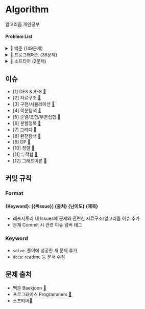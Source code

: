 # Algorithm

알고리즘 개인공부

#### Problem List

<details>
  <summary>📁 백준 (149문제)</summary>
  </br>
  
<div markdown="1">

| 번호                                            | 문제                    | 분류                           | 난이도   |                  느낀점                   |                    코드                     | 한번 더 풀어보기 |
| ----------------------------------------------- | ----------------------- | ------------------------------ | :--------: | :---------------------------------------: | :-----------------------------------------: | :--------------: |
| [b2583](https://www.acmicpc.net/problem/2583)   | 영역 구하기             | BFS, DFS                       | <img height="20px" width="20px" align="center" src="https://static.solved.ac/tier_small/10.svg"/> |      [📘](백준/b2583_영역구하기.md)       |      [💻](백준/b2583_영역구하기.java)       |        ❌        |
| [b1697](https://www.acmicpc.net/problem/1697)   | 숨바꼭질                | BFS, DFS                       | <img height="20px" width="20px" align="center" src="https://static.solved.ac/tier_small/10.svg"/> |       [📘](백준/b1697_숨바꼭질.md)        |       [💻](백준/b1697_숨바꼭질.java)        |        ❌        |
| [b2178](https://www.acmicpc.net/problem/2178)   | 미로탐색                | BFS, DFS                       | <img height="20px" width="20px" align="center" src="https://static.solved.ac/tier_small/10.svg"/> |       [📘](백준/b2178_미로탐색.md)        |       [💻](백준/b2178_미로탐색.java)        |        ❌        |
| [b2493](https://www.acmicpc.net/problem/2493)   | 탑                      | 자료구조/스택                  | <img height="20px" width="20px" align="center" src="https://static.solved.ac/tier_small/11.svg"/> |          [📘](백준/b2493_탑.md)           |          [💻](백준/b2493_탑.java)           |        🔺        |
| [b20006](https://www.acmicpc.net/problem/20006) | 랭킹전 대기열           | 구현                           | <img height="20px" width="20px" align="center" src="https://static.solved.ac/tier_small/9.svg"/> |     [📘](백준/b20006_랭킹전대기열.md)     |     [💻](백준/b20006_랭킹전대기열.java)     |       ⭕️        |
| [b20125](https://www.acmicpc.net/problem/20125) | 쿠키의 신체측정         | 구현                           | <img height="20px" width="20px" align="center" src="https://static.solved.ac/tier_small/7.svg"/> |    [📘](백준/b20125_쿠키의신체측정.md)    |    [💻](백준/b20125_쿠키의신체측정.java)    |        ❌        |
| [b2468](https://www.acmicpc.net/problem/2468)   | 안전영역                | BFS, DFS                       | <img height="20px" width="20px" align="center" src="https://static.solved.ac/tier_small/10.svg"/>  |       [📘](백준/b2468_안전영역.md)        |       [💻](백준/b2468_안전영역.java)        |        ❌        |
| [b19637](https://www.acmicpc.net/problem/19637) | IF문 좀 대신 써줘       | 이분탐색                       | <img height="20px" width="20px" align="center" src="https://static.solved.ac/tier_small/8.svg"/> |    [📘](백준/b19637_IF문좀대신써줘.md)    |    [💻](백준/b19637_IF문좀대신써줘.java)    |        🔺        |
| [b1590](https://www.acmicpc.net/problem/1590)   | 캠프가는영식            | 이분탐색                       |  <img height="20px" width="20px" align="center" src="https://static.solved.ac/tier_small/7.svg"/> |     [📘](백준/b1590_캠프가는영식.md)      |     [💻](백준/b1590_캠프가는영식.java)      |        🔺        |
| [b7569](https://www.acmicpc.net/problem/7569)   | 토마토                  | BFS, DFS                       |  <img height="20px" width="20px" align="center" src="https://static.solved.ac/tier_small/12.svg"/>  |        [📘](백준/b7569_토마토.md)         |        [💻](백준/b7569_토마토.java)         |        ❌        |
| [b7795](https://www.acmicpc.net/problem/7795)   | 먹을 것인가 먹힐 것인가 | 이분탐색                       |  <img height="20px" width="20px" align="center" src="https://static.solved.ac/tier_small/6.svg"/> | [📘](백준/b7795_먹을것인가먹힐것인가.md)  | [💻](백준/b7795_먹을것인가먹힐것인가.java)  |        ❌        |
| [b15686](https://www.acmicpc.net/problem/15686) | 치킨배달                | BFS, DFS/구현/순조부           |  <img height="20px" width="20px" align="center" src="https://static.solved.ac/tier_small/11.svg"/>    |       [📘](백준/b15686_치킨배달.md)       |       [💻](백준/b15686_치킨배달.java)       |       ⭕️        |
| [b3055](https://www.acmicpc.net/problem/3055)   | 탈출                    | BFS, DFS                       |  <img height="20px" width="20px" align="center" src="https://static.solved.ac/tier_small/12.svg"/>    |         [📘](백준/b3055_탈출.md)          |         [💻](백준/b3055_탈출.java)          |        ❌        |
| [b11724](https://www.acmicpc.net/problem/11724) | 연결 요소의 개수        | 그래프이론/BFS, DFS            |  <img height="20px" width="20px" align="center" src="https://static.solved.ac/tier_small/9.svg"/>  |    [📘](백준/b11724_연결요소의개수.md)    |    [💻](백준/b11724_연결요소의개수.java)    |        🔺        |
| [b1707](https://www.acmicpc.net/problem/1707)   | 이분 그래프             | 그래프이론/BFS, DFS            |  <img height="20px" width="20px" align="center" src="https://static.solved.ac/tier_small/12.svg"/>    |      [📘](백준/b1707_이분그래프.md)       |      [💻](백준/b1707_이분그래프.java)       |       ⭕️        |
| [b10451](https://www.acmicpc.net/problem/10451) | 순열 사이클             | 그래프이론/BFS, DFS            |  <img height="20px" width="20px" align="center" src="https://static.solved.ac/tier_small/8.svg"/>  |      [📘](백준/b10451_순열사이클.md)      |      [💻](백준/b10451_순열사이클.java)      |        ❌        |
| [b2331](https://www.acmicpc.net/problem/2331)   | 반복수열                | 수학/구현                      |  <img height="20px" width="20px" align="center" src="https://static.solved.ac/tier_small/7.svg"/>  |       [📘](백준/b2331_반복수열.md)        |       [💻](백준/b2331_반복수열.java)        |        ❌        |
| [b9466](https://www.acmicpc.net/problem/9466)   | 텀 프로젝트             | 그래프이론/BFS, DFS            |  <img height="20px" width="20px" align="center" src="https://static.solved.ac/tier_small/13.svg"/>   |      [📘](백준/b9466_텀프로젝트.md)       |      [💻](백준/b9466_텀프로젝트.java)       |       ⭕️        |
| [b2667](https://www.acmicpc.net/problem/2667)   | 단지번호                | BFS, DFS                       |  <img height="20px" width="20px" align="center" src="https://static.solved.ac/tier_small/10.svg"/>  |       [📘](백준/b2667_단지번호.md)        |       [💻](백준/b2667_단지번호.java)        |        ❌        |
| [b2146](https://www.acmicpc.net/problem/2146)   | 다리만들기              | BFS, DFS                       |  <img height="20px" width="20px" align="center" src="https://static.solved.ac/tier_small/13.svg"/>   |      [📘](백준/b2146_다리만들기.md)       |      [💻](백준/b2146_다리만들기.java)       |        ❌        |
| [b1991](https://www.acmicpc.net/problem/1991)   | 트리순회                | 자료구조/트리                  |  <img height="20px" width="20px" align="center" src="https://static.solved.ac/tier_small/10.svg"/>  |       [📘](백준/b1991_트리순회.md)        |       [💻](백준/b1991_트리순회.java)        |       ⭕️        |
| [b11725](https://www.acmicpc.net/problem/11725) | 트리의 부모 찾기        | 그래프이론/BFS, DFS/트리       |  <img height="20px" width="20px" align="center" src="https://static.solved.ac/tier_small/9.svg"/>  |    [📘](백준/b11725_트리의부모찾기.md)    |    [💻](백준/b11725_트리의부모찾기.java)    |        ❌        |
| [b1967](https://www.acmicpc.net/problem/1967)   | 트리의 지름             | BFS, DFS/트리                  |  <img height="20px" width="20px" align="center" src="https://static.solved.ac/tier_small/12.svg"/>    |      [📘](백준/b1967_트리의지름.md)       |      [💻](백준/b1967_트리의지름.java)       |        ❌        |
| [b1167](https://www.acmicpc.net/problem/1167)   | 트리의 지름             | BFS, DFS/트리                  |  <img height="20px" width="20px" align="center" src="https://static.solved.ac/tier_small/14.svg"/>    |      [📘](백준/b1167_트리의지름.md)       |      [💻](백준/b1167_트리의지름.java)       |        ❌        |
| [b1654](https://www.acmicpc.net/problem/1654)   | 랜선자르기              | 이분탐색                       |  <img height="20px" width="20px" align="center" src="https://static.solved.ac/tier_small/9.svg"/>  |      [📘](백준/b1654_랜선자르기.md)       |      [💻](백준/b1654_랜선자르기.java)       |        ❌        |
| [b2805](https://www.acmicpc.net/problem/2805)   | 나무자르기              | 이분탐색                       |  <img height="20px" width="20px" align="center" src="https://static.solved.ac/tier_small/9.svg"/>  |      [📘](백준/b2805_나무자르기.md)       |      [💻](백준/b1654_나무자르기.java)       |        ❌        |
| [b10816](https://www.acmicpc.net/problem/10816) | 숫자카드2               | 이분탐색                       |  <img height="20px" width="20px" align="center" src="https://static.solved.ac/tier_small/7.svg"/>  |      [📘](백준/b10816_숫자카드2.md)       |      [💻](백준/b10816_숫자카드2.java)       |        ❌        |
| [b2110](https://www.acmicpc.net/problem/2110)   | 공유기설치              | 이분탐색                       |  <img height="20px" width="20px" align="center" src="https://static.solved.ac/tier_small/12.svg"/>   |        [📘](백준/b2110_공유기.md)         |        [💻](백준/b2110_공유기.java)         |        ❌        |
| [b10815](https://www.acmicpc.net/problem/10815) | 숫자카드                | 이분탐색                       |  <img height="20px" width="20px" align="center" src="https://static.solved.ac/tier_small/6.svg"/>  |       [📘](백준/b10815_숫자카드.md)       |       [💻](백준/b10815_숫자카드.java)       |        ❌        |
| [b11728](https://www.acmicpc.net/problem/11728) | 배열합치기              | 분할정복                       |  <img height="20px" width="20px" align="center" src="https://static.solved.ac/tier_small/6.svg"/>  |      [📘](백준/b11728_배열합치기.md)      |      [💻](백준/b11728_배열합치기.java)      |        ❌        |
| [b1780](https://www.acmicpc.net/problem/1780)   | 종이의개수              | 분할정복                       |  <img height="20px" width="20px" align="center" src="https://static.solved.ac/tier_small/9.svg"/>  |      [📘](백준/b1780_종이의개수.md)       |      [💻](백준/b1780_종이의개수.java)       |       ⭕️        |
| [b1992](https://www.acmicpc.net/problem/1992)   | 쿼드트리                | 분할정복                       |  <img height="20px" width="20px" align="center" src="https://static.solved.ac/tier_small/10.svg"/>  |       [📘](백준/b1992_쿼드트리.md)        |       [💻](백준/b1992_쿼드트리.java)        |        ❌        |
| [b2447](https://www.acmicpc.net/problem/2447)   | 별찍기10                | 분할정복                       |  <img height="20px" width="20px" align="center" src="https://static.solved.ac/tier_small/11.svg"/>    |       [📘](백준/b2447_별찍기10.md)        |       [💻](백준/b2447_별찍기10.java)        |        ❌        |
| [b11047](https://www.acmicpc.net/problem/11047) | 동전0                   | 그리디                         |  <img height="20px" width="20px" align="center" src="https://static.solved.ac/tier_small/7.svg"/>  |        [📘](백준/b11047_동전0.md)         |        [💻](백준/b11047_동전0.java)         |        ❌        |
| [b10610](https://www.acmicpc.net/problem/10610) | 30                      | 그리디                         |  <img height="20px" width="20px" align="center" src="https://static.solved.ac/tier_small/7.svg"/>  |          [📘](백준/b10610_30.md)          |          [💻](백준/b10610_30.java)          |        ❌        |
| [b1783](https://www.acmicpc.net/problem/1783)   | 병든 나이트             | 그리디                         |  <img height="20px" width="20px" align="center" src="https://static.solved.ac/tier_small/8.svg"/>  |      [📘](백준/b1783_병든나이트.md)       |      [💻](백준/b1783_병든나이트.java)       |        ❌        |
| [b1931](https://www.acmicpc.net/problem/1931)   | 회의실 배정             | 그리디                         |  <img height="20px" width="20px" align="center" src="https://static.solved.ac/tier_small/10.svg"/>  |      [📘](백준/b1931_회의실배정.md)       |      [💻](백준/b1931_회의실배정.java)       |        ❌        |
| [b1744](https://www.acmicpc.net/problem/1744)   | 수묶기                  | 그리디                         |  <img height="20px" width="20px" align="center" src="https://static.solved.ac/tier_small/12.svg"/>   |        [📘](백준/b1744_수묶기.md)         |        [💻](백준/b1744_수묶기.java)         |        ❌        |
| [b1476](https://www.acmicpc.net/problem/1476)   | 날짜계산                | 완전탐색                       |  <img height="20px" width="20px" align="center" src="https://static.solved.ac/tier_small/6.svg"/>  |       [📘](백준/b1476_날짜계산.md)        |       [💻](백준/b1476_날짜계산.java)        |        ❌        |
| [b1107](https://www.acmicpc.net/problem/1107)   | 리모컨                  | 완전탐색                       |  <img height="20px" width="20px" align="center" src="https://static.solved.ac/tier_small/11.svg"/>   |        [📘](백준/b1107_리모컨.md)         |        [💻](백준/b1107_리모컨.java)         |       ⭕️        |
| [b9095](https://www.acmicpc.net/problem/9095)   | 1,2,3 더하기            | 완전탐색/DP                    |  <img height="20px" width="20px" align="center" src="https://static.solved.ac/tier_small/8.svg"/>  |       [📘](백준/b9095_123더하기.md)       |       [💻](백준/b9095_123더하기.java)       |        🔺        |
| [b10819](https://www.acmicpc.net/problem/10819) | 차이를 최대로           | 완전탐색                       |  <img height="20px" width="20px" align="center" src="https://static.solved.ac/tier_small/9.svg"/>  |     [📘](백준/b10819_차이를최대로.md)     |     [💻](백준/b10819_차이를최대로.java)     |        ❌        |
| [b10971](https://www.acmicpc.net/problem/10971) | 외판원순회2             | 완전탐색                       |  <img height="20px" width="20px" align="center" src="https://static.solved.ac/tier_small/9.svg"/>  |     [📘](백준/b10971_외판원순회2.md)      |     [💻](백준/b10971_외판원순회2.java)      |        ❌        |
| [b1963](https://www.acmicpc.net/problem/1963)   | 소수경로                | 완전탐색                       |  <img height="20px" width="20px" align="center" src="https://static.solved.ac/tier_small/12.svg"/>   |       [📘](백준/b1963_소수경로.md)        |       [💻](백준/b1963_소수경로.java)        |       ⭕️        |
| [b9019](https://www.acmicpc.net/problem/9019)   | DSLR                    | 완전탐색                       |  <img height="20px" width="20px" align="center" src="https://static.solved.ac/tier_small/12.svg"/>    |         [📘](백준/b9019_DSLR.md)          |         [💻](백준/b9019_DSLR.java)          |        ❌        |
| [b2251](https://www.acmicpc.net/problem/2251)   | 물통                    | 완전탐색                       |  <img height="20px" width="20px" align="center" src="https://static.solved.ac/tier_small/11.svg"/>    |         [📘](백준/b2251_물통.md)          |         [💻](백준/b2251_물통.java)          |        ❌        |
| [b2186](https://www.acmicpc.net/problem/2186)   | 문자판                  | 완전탐색/DP                    |  <img height="20px" width="20px" align="center" src="https://static.solved.ac/tier_small/12.svg"/>    |        [📘](백준/b2186_문자판.md)         |           [💻](백준/b2186_.java)            |       ⭕️        |
| [b5014](https://www.acmicpc.net/problem/5014)   | 스타트링크              | 완전탐색                       |  <img height="20px" width="20px" align="center" src="https://static.solved.ac/tier_small/10.svg"/>  |      [📘](백준/b5014_스타트링크.md)       |      [💻](백준/b5014_스타트링크.java)       |        ❌        |
| [b16509](https://www.acmicpc.net/problem/16509) | 장군                    | 구현/BFS, DFS                  |  <img height="20px" width="20px" align="center" src="https://static.solved.ac/tier_small/11.svg"/>    |         [📘](백준/b16509_장군.md)         |         [💻](백준/b16509_장군.java)         |        ❌        |
| [b2174](https://www.acmicpc.net/problem/2174)   | 로봇 시뮬레이션         | 구현                           |  <img height="20px" width="20px" align="center" src="https://static.solved.ac/tier_small/11.svg"/>    |    [📘](백준/b2174_로봇시뮬레이션.md)     |    [💻](백준/b2174_로봇시뮬레이션.java)     |        ❌        |
| [b22251](https://www.acmicpc.net/problem/22251) | 빌런 호석               | 구현/완전탐색                  |  <img height="20px" width="20px" align="center" src="https://static.solved.ac/tier_small/11.svg"/>    |       [📘](백준/b22251_빌런호석.md)       |       [💻](백준/b22251_빌런호석.java)       |       ⭕️        |
| [b2668](https://www.acmicpc.net/problem/2668)   | 숫자고르기              | BFS, DFS                       |  <img height="20px" width="20px" align="center" src="https://static.solved.ac/tier_small/11.svg"/>    |      [📘](백준/b2668_숫자고르기.md)       |      [💻](백준/b2668_숫자고르기.java)       |       ⭕️        |
| [b1912](https://www.acmicpc.net/problem/1912)   | 연속합                  | DP                             |  <img height="20px" width="20px" align="center" src="https://static.solved.ac/tier_small/9.svg"/>  |        [📘](백준/b1912_연속합.md)         |        [💻](백준/b1912_연속합.java)         |        ❌        |
| [b16953](https://www.acmicpc.net/problem/16953) | A to B                  | BFS, DFS                       |  <img height="20px" width="20px" align="center" src="https://static.solved.ac/tier_small/9.svg"/>  |         [📘](백준/b16953_AtoB.md)         |         [💻](백준/b16953_AtoB.java)         |        ❌        |
| [b17136](https://www.acmicpc.net/problem/17136) | 색종이 붙이기           | 완전탐색                       |  <img height="20px" width="20px" align="center" src="https://static.solved.ac/tier_small/14.svg"/>    |     [📘](백준/b17136_색종이붙이기.md)     |     [💻](백준/b17136_색종이붙이기.java)     |       ⭕️        |
| [b16434](https://www.acmicpc.net/problem/16434) | 드래곤 앤 던전          | 구현                           |  <img height="20px" width="20px" align="center" src="https://static.solved.ac/tier_small/11.svg"/>    |     [📘](백준/b16434_드래곤앤던전.md)     |     [💻](백준/b16434_드래곤앤던전.java)     |       ⭕️        |
| [b9012](https://www.acmicpc.net/problem/9012)   | 괄호                    | 자료구조/스택                  |  <img height="20px" width="20px" align="center" src="https://static.solved.ac/tier_small/7.svg"/>  |         [📘](백준/b9012_괄호.md)          |         [💻](백준/b9012_괄호.java)          |        ❌        |
| [b2559](https://www.acmicpc.net/problem/2559)   | 수열                    | 구현                           |  <img height="20px" width="20px" align="center" src="https://static.solved.ac/tier_small/8.svg"/>  |         [📘](백준/b2559_수열.md)          |         [💻](백준/b2559_수열.java)          |        ❌        |
| [b12851](https://www.acmicpc.net/problem/12851) | 숨바꼭질2               | BFS, DFS                       |  <img height="20px" width="20px" align="center" src="https://static.solved.ac/tier_small/12.svg"/>    |      [📘](백준/b12851_숨바꼭질2.md)       |      [💻](백준/b12851_숨바꼭질2.java)       |        🔺        |
| [b2240](https://www.acmicpc.net/problem/2240)   | 자두나무                | DP                             |  <img height="20px" width="20px" align="center" src="https://static.solved.ac/tier_small/11.svg"/>   |       [📘](백준/b2240_자두나무.md)        |       [💻](백준/b2240_자두나무.java)        |       ⭕️        |
| [b17822](https://www.acmicpc.net/problem/17822) | 원판돌리기              | 구현/시뮬레이션                |  <img height="20px" width="20px" align="center" src="https://static.solved.ac/tier_small/14.svg"/>    |      [📘](백준/b17822_원판돌리기.md)      |      [💻](백준/b17822_원판돌리기.java)      |        ❌        |
| [b1182](https://www.acmicpc.net/problem/1182)   | 부분수열의 합           | 완전탐색/순조부                |  <img height="20px" width="20px" align="center" src="https://static.solved.ac/tier_small/9.svg"/>  |     [📘](백준/b1182_부분수열의합.md)      |     [💻](백준/b1182_부분수열의합.java)      |        ❌        |
| [b17144](https://www.acmicpc.net/problem/17144) | 미세먼지 안녕!          | 구현/시뮬레이션                |  <img height="20px" width="20px" align="center" src="https://static.solved.ac/tier_small/12.svg"/>    |     [📘](백준/b17144_미세먼지안녕.md)     |     [💻](백준/b17144_미세먼지안녕.java)     |        ❌        |
| [b2910](https://www.acmicpc.net/problem/2910)   | 빈도 정렬               | 자료구조/해시                  |  <img height="20px" width="20px" align="center" src="https://static.solved.ac/tier_small/8.svg"/>  |       [📘](백준/b2910_빈도정렬.md)        |       [💻](백준/b2910_빈도정렬.java)        |       ⭕️        |
| [b15989](https://www.acmicpc.net/problem/15989) | 1,2,3 더하기 4          | DP                             |  <img height="20px" width="20px" align="center" src="https://static.solved.ac/tier_small/9.svg"/>  |      [📘](백준/b15989_123더하기4.md)      |      [💻](백준/b15989_123더하기4.java)      |        🔺        |
| [b5972](https://www.acmicpc.net/problem/5972)   | 택배 배송               | 다익스트라/그래프이론          |  <img height="20px" width="20px" align="center" src="https://static.solved.ac/tier_small/11.svg"/>    |       [📘](백준/b5972_택배배송.md)        |       [💻](백준/b5972_택배배송.java)        |       ⭕️        |
| [b1863](https://www.acmicpc.net/problem/1863)   | 스카이라인 쉬운거       | 자료구조/스택                  |  <img height="20px" width="20px" align="center" src="https://static.solved.ac/tier_small/11.svg"/>    |   [📘](백준/b1863_스카이라인쉬운거.md)    |   [💻](백준/b1863_스카이라인쉬운거.java)    |       ⭕️        |
| [b20920](https://www.acmicpc.net/problem/20920) | 영단어 암기는 괴로워    | 자료구조/해시                  |  <img height="20px" width="20px" align="center" src="https://static.solved.ac/tier_small/8.svg"/>  |  [📘](백준/b20920_영단어암기는괴로워.md)  |  [💻](백준/b20920_영단어암기는괴로워.java)  |        ❌        |
| [b2141](https://www.acmicpc.net/problem/2141)   | 우체국                  | 그리디/정렬                    |  <img height="20px" width="20px" align="center" src="https://static.solved.ac/tier_small/12.svg"/>    |        [📘](백준/b2141_우체국.md)         |        [💻](백준/b2141_우체국.java)         |       ⭕️        |
| [b1018](https://www.acmicpc.net/problem/1018)   | 체스판 다시 칠하기      | 완전탐색                       |  <img height="20px" width="20px" align="center" src="https://static.solved.ac/tier_small/7.svg"/>  |   [📘](백준/b1018_체스판다시칠하기.md)    |   [💻](백준/b1018_체스판다시칠하기.java)    |        ❌        |
| [b1940](https://www.acmicpc.net/problem/1940)   | 주몽                    | 완전탐색                       |  <img height="20px" width="20px" align="center" src="https://static.solved.ac/tier_small/7.svg"/>  |         [📘](백준/b1940_주몽.md)          |         [💻](백준/b1940_주몽.java)          |        ❌        |
| [b1976](https://www.acmicpc.net/problem/1976)   | 여행가자                | 그래프이론                     |  <img height="20px" width="20px" align="center" src="https://static.solved.ac/tier_small/12.svg"/>    |       [📘](백준/b1976_여행가자.md)        |       [💻](백준/b1976_여행가자.java)        |       ⭕️        |
| [b4949](https://www.acmicpc.net/problem/4949)   | 균형잡힌 세상           | 자료구조/스택                  |  <img height="20px" width="20px" align="center" src="https://static.solved.ac/tier_small/7.svg"/> |     [📘](백준/b4949_균형잡힌세상.md)      |     [💻](백준/b4949_균형잡힌세상.java)      |        ❌        |
| [b6593](https://www.acmicpc.net/problem/6593)   | 상범 빌딩               | BFS, DFS                       |  <img height="20px" width="20px" align="center" src="https://static.solved.ac/tier_small/11.svg"/>    |       [📘](백준/b6593_상범빌딩.md)        |       [💻](백준/b6593_상범빌딩.java)        |        ❌        |
| [b2343](https://www.acmicpc.net/problem/2343)   | 기타 레슨               | 이분탐색                       |  <img height="20px" width="20px" align="center" src="https://static.solved.ac/tier_small/10.svg"/>  |       [📘](백준/b2343_기타레슨.md)        |       [💻](백준/b2343_기타레슨.java)        |        🔺        |
| [b1911](https://www.acmicpc.net/problem/1911)   | 흙길 보수하기           | 정렬                           |  <img height="20px" width="20px" align="center" src="https://static.solved.ac/tier_small/10.svg"/>  |     [📘](백준/b1911_흙길보수하기.md)      |     [💻](백준/b1911_흙길보수하기.java)      |        ❌        |
| [b20437](https://www.acmicpc.net/problem/20437) | 문자열 게임2            | 완전탐색/문자열/투포인터       |  <img height="20px" width="20px" align="center" src="https://static.solved.ac/tier_small/11.svg"/>    |     [📘](백준/b20437_문자열게임2.md)      |     [💻](백준/b20437_문자열게임2.java)      |        🔺        |
| [b5427](https://www.acmicpc.net/problem/5427)   | 불                      | BFS, DFS                       |  <img height="20px" width="20px" align="center" src="https://static.solved.ac/tier_small/12.svg"/>    |          [📘](백준/b5427_불.md)           |          [💻](백준/b5427_불.java)           |        🔺        |
| [b1446](https://www.acmicpc.net/problem/1446)   | 지름길                  | 그래프이론                     |  <img height="20px" width="20px" align="center" src="https://static.solved.ac/tier_small/10.svg"/>  |        [📘](백준/b1446_지름길.md)         |        [💻](백준/b1446_지름길.java)         |       ⭕️        |
| [b1911](https://www.acmicpc.net/problem/2206)   | 벽 부수고 이동하기      | BFS, DFS                       |  <img height="20px" width="20px" align="center" src="https://static.solved.ac/tier_small/13.svg"/>    |   [📘](백준/b2206_벽부수고이동하기.md)    |   [💻](백준/b2206_벽부수고이동하기.java)    |        ❌        |
| [b14620](https://www.acmicpc.net/problem/14620) | 꽃길                    | 완전탐색                       |  <img height="20px" width="20px" align="center" src="https://static.solved.ac/tier_small/9.svg"/>  |         [📘](백준/b14620_꽃길.md)         |         [💻](백준/b14620_꽃길.java)         |        ❌        |
| [b1189](https://www.acmicpc.net/problem/1189)   | 컴백홈                  | 완전탐색                       |  <img height="20px" width="20px" align="center" src="https://static.solved.ac/tier_small/10.svg"/>  |        [📘](백준/b1189_컴백홈.md)         |        [💻](백준/b1189_컴백홈.java)         |        ❌        |
| [b20300](https://www.acmicpc.net/problem/20300) | 서강근육맨              | 그리디                         |  <img height="20px" width="20px" align="center" src="https://static.solved.ac/tier_small/8.svg"/>  |      [📘](백준/b20300_서강근육맨.md)      |      [💻](백준/b20300_서강근육맨.java)      |        ❌        |
| [b16234](https://www.acmicpc.net/problem/16234) | 인구이동                | BFS, DFS / 구현                |  <img height="20px" width="20px" align="center" src="https://static.solved.ac/tier_small/11.svg"/>    |       [📘](백준/b16234_인구이동.md)       |       [💻](백준/b16234_인구이동.java)       |        🔺        |
| [b2193](https://www.acmicpc.net/problem/2193)   | 이친수                  | DP                             |  <img height="20px" width="20px" align="center" src="https://static.solved.ac/tier_small/8.svg"/>  |        [📘](백준/b2193_이친수.md)         |        [💻](백준/b2193_이친수.java)         |        ❌        |
| [b14503](https://www.acmicpc.net/problem/14503) | 로봇 청소기             | 구현                           |  <img height="20px" width="20px" align="center" src="https://static.solved.ac/tier_small/1.svg"/>   |      [📘](백준/b14503_로봇청소기.md)      |      [💻](백준/b14503_로봇청소기.java)      |        ❌        |
| [b7562](https://www.acmicpc.net/problem/7562)   | 나이트의이동            | BFS, DFS                       |  <img height="20px" width="20px" align="center" src="https://static.solved.ac/tier_small/10.svg"/>  |     [📘](백준/b7562_나이트의이동.md)      |     [💻](백준/b7562_나이트의이동.java)      |        ❌        |
| [b2579](https://www.acmicpc.net/problem/2579)   | 계단오르기              | DP                             |  <img height="20px" width="20px" align="center" src="https://static.solved.ac/tier_small/8.svg"/>  |      [📘](백준/b2579_계단오르기.md)       |      [💻](백준/b2579_계단오르기.java)       |        ❌        |
| [b6198](https://www.acmicpc.net/problem/6198)   | 옥상 정원 꾸미기        | 구현                           |  <img height="20px" width="20px" align="center" src="https://static.solved.ac/tier_small/11.svg"/>    |    [📘](백준/b6198_옥상정원꾸미기.md)     |    [💻](백준/b6198_옥상정원꾸미기.java)     |        ❌        |
| [b2606](https://www.acmicpc.net/problem/2606)   | 바이러스                | 그래프이론/BFS, DFS            |  <img height="20px" width="20px" align="center" src="https://static.solved.ac/tier_small/8.svg"/>  |       [📘](백준/b2606_바이러스.md)        |       [💻](백준/b2606_바이러스.java)        |        ❌        |
| [b1926](https://www.acmicpc.net/problem/1926)   | 그림                    | BFS, DFS                       |  <img height="20px" width="20px" align="center" src="https://static.solved.ac/tier_small/10.svg"/>  |         [📘](백준/b1926_그림.md)          |         [💻](백준/b1926_그림.java)          |        ❌        |
| [b2156](https://www.acmicpc.net/problem/2156)   | 포도주 시식             | DP                             |  <img height="20px" width="20px" align="center" src="https://static.solved.ac/tier_small/10.svg"/>  |      [📘](백준/b2156_포도주시식.md)       |      [💻](백준/b2156_포도주시식.java)       |        ❌        |
| [b17135](https://www.acmicpc.net/problem/17135) | 캐슬디펜스              | BFS, DFS/구현/순조부           |  <img height="20px" width="20px" align="center" src="https://static.solved.ac/tier_small/12.svg"/>    |      [📘](백준/b17135_캐슬디펜스.md)      |      [💻](백준/b17135_캐슬디펜스.java)      |        ❌        |
| [b1406](https://www.acmicpc.net/problem/1406)   | 에디터                  | 자료구조                       |  <img height="20px" width="20px" align="center" src="https://static.solved.ac/tier_small/9.svg"/>  |        [📘](백준/b1406_에디터.md)         |        [💻](백준/b1406_에디터.java)         |        🔺        |
| [b5430](https://www.acmicpc.net/problem/5430)   | AC                      | 구현/자료구조                  |  <img height="20px" width="20px" align="center" src="https://static.solved.ac/tier_small/11.svg"/>    |          [📘](백준/b5430_AC.md)           |          [💻](백준/b5430_AC.java)           |        🔺        |
| [b2469](https://www.acmicpc.net/problem/2469)   | 사다리타기              | 구현                           |  <img height="20px" width="20px" align="center" src="https://static.solved.ac/tier_small/11.svg"/>    |      [📘](백준/b2469_사다리타기.md)       |      [💻](백준/b2469_사다리타기.java)       |        ❌        |
| [b17178](https://www.acmicpc.net/problem/17178) | 줄서기                  | 구현/자료구조                  |  <img height="20px" width="20px" align="center" src="https://static.solved.ac/tier_small/11.svg"/>    |        [📘](백준/b17178_줄서기.md)        |        [💻](백준/b17178_줄서기.java)        |        🔺        |
| [b6987](https://www.acmicpc.net/problem/6987)   | 월드컵                  | 완전탐색                       |  <img height="20px" width="20px" align="center" src="https://static.solved.ac/tier_small/12.svg"/>    |        [📘](백준/b6987_월드컵.md)         |        [💻](백준/b6987_월드컵.java)         |       ⭕️        |
| [b17143](https://www.acmicpc.net/problem/17143) | 낚시왕                  | 구현                           |  <img height="20px" width="20px" align="center" src="https://static.solved.ac/tier_small/15.svg"/>    |        [📘](백준/b17143_낚시왕.md)        |        [💻](백준/b17143_낚시왕.java)        |        🔺        |
| [b4358](https://www.acmicpc.net/problem/4358)   | 생태학                  | 자료구조                       |  <img height="20px" width="20px" align="center" src="https://static.solved.ac/tier_small/9.svg"/>  |        [📘](백준/b4358_생태학.md)         |        [💻](백준/b4358_생태학.java)         |        ❌        |
| [b2370](https://www.acmicpc.net/problem/2470)   | 두용액                  | 정렬/투포인터                  |  <img height="20px" width="20px" align="center" src="https://static.solved.ac/tier_small/11.svg"/>    |        [📘](백준/b2470_두용액.md)         |        [💻](백준/b2470_두용액.java)         |        ❌        |
| [b9935](https://www.acmicpc.net/problem/9935)   | 문자열 폭발             | 자료구조                       |  <img height="20px" width="20px" align="center" src="https://static.solved.ac/tier_small/12.svg"/>    |      [📘](백준/b9935_문자열폭발.md)       |      [💻](백준/b9935_문자열폭발.java)       |       ⭕️        |
| [b2531](https://www.acmicpc.net/problem/2531)   | 회전초밥                | 구현/투포인터                  |  <img height="20px" width="20px" align="center" src="https://static.solved.ac/tier_small/10.svg"/>  |       [📘](백준/b2531_회전초밥.md)        |       [💻](백준/b2531_회전초밥.java)        |        ❌        |
| [b1238](https://www.acmicpc.net/problem/1238)   | 파티                    | 다익스트라/그래프이론          |  <img height="20px" width="20px" align="center" src="https://static.solved.ac/tier_small/14.svg"/>    |         [📘](백준/b1238_파티.md)          |         [💻](백준/b1238_파티.java)          |       ⭕️        |
| [b1753](https://www.acmicpc.net/problem/1753)   | 최단경로                | 다익스트라/그래프이론          |  <img height="20px" width="20px" align="center" src="https://static.solved.ac/tier_small/12.svg"/>    |       [📘](백준/b1753_최단경로.md)        |       [💻](백준/b1753_최단경로.java)        |        ❌        |
| [b1916](https://www.acmicpc.net/problem/1916)   | 최소비용구하기          | 다익스트라/그래프이론          |  <img height="20px" width="20px" align="center" src="https://static.solved.ac/tier_small/11.svg"/>    |    [📘](백준/b1916_최소비용구하기.md)     |    [💻](백준/b1916_최소비용구하기.java)     |        ❌        |
| [b1504](https://www.acmicpc.net/problem/1504)   | 특정한 최단경로         | 다익스트라/그래프이론          | <img height="20px" width="20px" align="center" src="https://static.solved.ac/tier_small/12.svg"/>   |    [📘](백준/b1504_특정한최단경로.md)     |    [💻](백준/b1504_특정한최단경로.java)     |        ❌        |
| [b1261](https://www.acmicpc.net/problem/1261)   | 알고스팟                | BFS, DFS/다익스트라/그래프이론 | <img height="20px" width="20px" align="center" src="https://static.solved.ac/tier_small/12.svg"/>   |       [📘](백준/b1261_알고스팟.md)        |       [💻](백준/b1261_알고스팟.java)        |        🔺        |
| [b13549](https://www.acmicpc.net/problem/13549) | 숨바꼭질3               | BFS, DFS                       | <img height="20px" width="20px" align="center" src="https://static.solved.ac/tier_small/11.svg"/>    |      [📘](백준/b13549_숨바꼭질3.md)       |       [💻](백준/b13549_숨바꼭질.java)       |        ❌        |
| [b11779](https://www.acmicpc.net/problem/11779) | 최소비용구하기2         | 다익스트라/그래프이론          | <img height="20px" width="20px" align="center" src="https://static.solved.ac/tier_small/13.svg"/>    |   [📘](백준/b11779_최소비용구하기2.md)    |   [💻](백준/b11779_최소비용구하기2.java)    |        🔺        |
| [b2665](https://www.acmicpc.net/problem/2665)   | 미로만들기              | BFS, DFS/다익스트라/그래프이론 | <img height="20px" width="20px" align="center" src="https://static.solved.ac/tier_small/12.svg"/>   |      [📘](백준/b2665_미로만들기.md)       |      [💻](백준/b2665_미로만들기.java)       |        ❌        |
| [b14983](https://www.acmicpc.net/problem/14983) | 서강그라운드            | 다익스트라/그래프이론          | <img height="20px" width="20px" align="center" src="https://static.solved.ac/tier_small/12.svg"/>    |     [📘](백준/b14983_서강그라운드.md)     |     [💻](백준/b14983_서강그라운드.java)     |        ❌        |
| [b10282](https://www.acmicpc.net/problem/10282) | 해킹                    | 다익스트라/그래프이론          | <img height="20px" width="20px" align="center" src="https://static.solved.ac/tier_small/12.svg"/>    |         [📘](백준/b10282_해킹.md)         |         [💻](백준/b10282_해킹.java)         |        ❌        |
| [b2138](https://www.acmicpc.net/problem/2138)   | 전구와스위치            | 그리디                         | <img height="20px" width="20px" align="center" src="https://static.solved.ac/tier_small/11.svg"/>    |     [📘](백준/b2138_전구와스위치.md)      |     [💻](백준/b2138_전구와스위치.java)      |        🔺        |
| [b16118](https://www.acmicpc.net/problem/16118) | 달빛여우                | 다익스트라/그래프이론          | <img height="20px" width="20px" align="center" src="https://static.solved.ac/tier_small/15.svg"/>    |       [📘](백준/b16118_달빛여우.md)       |       [💻](백준/b16118_달빛여우.java)       |       ⭕️        |
| [b1253](https://www.acmicpc.net/problem/1253)   | 좋다                    | 정렬/투포인터/이분탐색         | <img height="20px" width="20px" align="center" src="https://static.solved.ac/tier_small/12.svg"/>   |         [📘](백준/b1253_좋다.md)          |         [💻](백준/b1253_좋다.java)          |        🔺        |
| [b20055](https://www.acmicpc.net/problem/20055) | 컨베이어 벨트 위의 로봇 | 구현/시뮬레이션                | <img height="20px" width="20px" align="center" src="https://static.solved.ac/tier_small/11.svg"/>    | [📘](백준/b20055_컨베이어벨트위의로봇.md) | [💻](백준/b20055_컨베이어벨트위의로봇.java) |        ❌        |
| [b2467](https://www.acmicpc.net/problem/2467)   | 용액                    | 투포인터/이분탐색              | <img height="20px" width="20px" align="center" src="https://static.solved.ac/tier_small/11.svg"/>  |         [📘](백준/b2467_용액.md)          |         [💻](백준/b2467_용액.java)          |        ❌        |
| [b12685](https://www.acmicpc.net/problem/12685) | 평범한 배낭             | DP                             | <img height="20px" width="20px" align="center" src="https://static.solved.ac/tier_small/11.svg"/>   |      [📘](백준/b12685_평범한배낭.md)      |      [💻](백준/b12685_평범한배낭.java)      |        🔺        |
| [b2258](https://www.acmicpc.net/problem/2258)   | 정육점                  | 그리디                         | <img height="20px" width="20px" align="center" src="https://static.solved.ac/tier_small/12.svg"/>    |        [📘](백준/b2258_정육점.md)         |        [💻](백준/b2258_정육점.java)         |        🔺        |
| [b1520](https://www.acmicpc.net/problem/1520)   | 내리막길                | DP / BFS, DFS / 우선순위 큐    | <img height="20px" width="20px" align="center" src="https://static.solved.ac/tier_small/13.svg"/>   |       [📘](백준/b1520_내리막길.md)        |       [💻](백준/b1520_내리막길.java)        |        🔺        |
| [b11660](https://www.acmicpc.net/problem/11660) | 구간 합 구하기5         | DP / 누적합                    | <img height="20px" width="20px" align="center" src="https://static.solved.ac/tier_small/10.svg"/> |    [📘](백준/b11660_구간합구하기5.md)     |    [💻](백준/b11660_구간합구하기5.java)     |        🔺        |
| [b1806](https://www.acmicpc.net/problem/1806)   | 부분합                  | 누적합 / 투포인터              | <img height="20px" width="20px" align="center" src="https://static.solved.ac/tier_small/12.svg"/>    |        [📘](백준/b1806_부분합.md)         |        [💻](백준/b1806_부분합.java)         |        ❌        |
| [b1202](https://www.acmicpc.net/problem/1202)   | 보석 도둑               | 그리디 / 우선순위큐            | <img height="20px" width="20px" align="center" src="https://static.solved.ac/tier_small/14.svg"/>  |       [📘](백준/b1202_보석도둑.md)        |       [💻](백준/b1202_보석도둑.java)        |        🔺        |
| [b2437](https://www.acmicpc.net/problem/2437)   | 저울                    | 누적합                         | <img height="20px" width="20px" align="center" src="https://static.solved.ac/tier_small/14.svg"/>  |         [📘](백준/b2437_저울.md)          |         [💻](백준/b2437_저울.java)          |        ❌        |
| [b3020](https://www.acmicpc.net/problem/3020)   | 개똥벌레                | 이분탐색 / 누적합              | <img height="20px" width="20px" align="center" src="https://static.solved.ac/tier_small/11.svg"/>   |       [📘](백준/b3020_개똥벌레.md)        |       [💻](백준/b3020_개똥벌레.java)        |       ⭕️        |
| [b1092](https://www.acmicpc.net/problem/1092)   | 배                      | 그리디                         | <img height="20px" width="20px" align="center" src="https://static.solved.ac/tier_small/11.svg"/>  |          [📘](백준/b1092_배.md)           |          [💻](백준/b1092_배.java)           |        🔺        |
| [b1461](https://www.acmicpc.net/problem/1461)   | 도서관                  | 그리디 / 우선순위큐            | <img height="20px" width="20px" align="center" src="https://static.solved.ac/tier_small/12.svg"/>   |        [📘](백준/b1461_도서관.md)         |        [💻](백준/b1461_도서관.java)         |        ❌        |
| [b16928](https://www.acmicpc.net/problem/16928) | 뱀과 사다리 게임        | BFS, DFS                       | <img height="20px" width="20px" align="center" src="https://static.solved.ac/tier_small/11.svg"/>   |    [📘](백준/b16928_뱀과사다리게임.md)    |    [💻](백준/b16928_뱀과사다리게임.java)    |        ❌        |
| [b19238](https://www.acmicpc.net/problem/19238) | 스타트택시              | BFS, DFS/구현                  | <img height="20px" width="20px" align="center" src="https://static.solved.ac/tier_small/14.svg"/>  |      [📘](백준/b19238_스타트택시.md)      |      [💻](백준/b19238_스타트택시.java)      |        🔺        |
| [b2252](https://www.acmicpc.net/problem/2252)   | 줄세우기                | 그래프이론 / 위상정렬              | <img height="20px" width="20px" align="center" src="https://static.solved.ac/tier_small/13.svg"/>   |       [📘](백준/b2252_줄세우기.md)        |       [💻](백준/b2252_줄세우기.java)        |       ⭕️        |
| [b11403](https://www.acmicpc.net/problem/11403) | 경로찾기              | 그래프이론 /플로이드-와샬                  | <img height="20px" width="20px" align="center" src="https://static.solved.ac/tier_small/10.svg"/>   |      [📘](백준/b11403_경로찾기.md)      |      [💻](백준/b11403_경로찾기.java)      |        🔺        |
| [b1197](https://www.acmicpc.net/problem/1197) | 최소 스패닝 트리             | 그래프이론 / 최소신장트리                 | <img height="20px" width="20px" align="center" src="https://static.solved.ac/tier_small/12.svg"/>   |      [📘](백준/b1197_최소스패닝트리.md)      |      [💻](백준/b1197_최소스패닝트리.java)      |        🔺        |
| [b11404](https://www.acmicpc.net/problem/11404) | 플로이드        | 그래프이론 / 다익스트라                       |  <img height="20px" width="20px" align="center" src="https://static.solved.ac/tier_small/12.svg"/>     |    [📘](백준/b11404_플로이드.md)    |    [💻](백준/b11404_플로이드.java)    |        ❌        |
| [b16236](https://www.acmicpc.net/problem/16236) | 아기 상어        | 그래프이론 / DFS, BFS                       | <img height="20px" width="20px" align="center" src="https://static.solved.ac/tier_small/13.svg"/>    |    [📘](백준/b16236_아기상어.md)    |    [💻](백준/b16236_아기상어.java)    |        ❌        |
| [b14500](https://www.acmicpc.net/problem/14500) | 테트로미노        | 구현 / 브루트포스                       |  <img height="20px" width="20px" align="center" src="https://static.solved.ac/tier_small/12.svg"/>     |    [📘](백준/b14500_테트로미노.md)    |    [💻](백준/b14500_테트로미노.java)    |        ❌        |
| [b1339](https://www.acmicpc.net/problem/1339) | 단어수학        | 그리디                       |  <img height="20px" width="20px" align="center" src="https://static.solved.ac/tier_small/12.svg"/>     |    [📘](백준/b1339_단어수학.md)    |    [💻](백준/b1339_단어수학.java)    |        🔺        |
| [b3190](https://www.acmicpc.net/problem/3190) | 뱀        | 구현 / 자료구조                        |  <img height="20px" width="20px" align="center" src="https://static.solved.ac/tier_small/12.svg"/>     |    [📘](백준/b3190_뱀.md)    |    [💻](백준/b3190_뱀.java)    |        ❌        |
| [b17136](https://www.acmicpc.net/problem/17136) | 감시        | 구현, 시뮬레이션                        | <img height="20px" width="20px" align="center" src="https://static.solved.ac/tier_small/12.svg"/>    |    [📘](백준/b17136_감시.md)    |    [💻](백준/b17136_감시.java)    |        ❌        |
| [b12886](https://www.acmicpc.net/problem/12886) | 돌그룹        | DFS, BFS                        |  <img height="20px" width="20px" align="center" src="https://static.solved.ac/tier_small/12.svg"/>    |    [📘](백준/b12886_돌그룹.md)    |    [💻](백준/b12886_돌그룹.java)    |        ❌        |
| [b17404](https://www.acmicpc.net/problem/17404) | RGB거리2        | DP                        |  <img height="20px" width="20px" align="center" src="https://static.solved.ac/tier_small/12.svg"/>     |    [📘](백준/b17404_RGB거리2.md)    |    [💻](백준/b17404_RGB거리2.java)    |        🔺        |
| [b1956](https://www.acmicpc.net/problem/1956) | 운동        | 그래프이론 /플로이드-와샬                       |  <img height="20px" width="20px" align="center" src="https://static.solved.ac/tier_small/12.svg"/>     |    [📘](백준/b1956_운동.md)    |    [💻](백준/b1956_운동.java)    |       ❌        |
| [b4991](https://www.acmicpc.net/problem/4991) | 로봇청소기        | 그래프이론 / DFS, BFS / 완전탐색                       | <img height="20px" width="20px" align="center" src="https://static.solved.ac/tier_small/15.svg"/>    |    [📘](백준/b4991_로봇청소기.md)    |    [💻](백준/b4991_로봇청소기.java)    |       ⭕️        |
| [b14442](https://www.acmicpc.net/problem/14442) | 벽 부수고 이동하기2        | DFS, BFS                        | <img height="20px" width="20px" align="center" src="https://static.solved.ac/tier_small/13.svg"/>    |    [📘](백준/b14442_벽부수고이동하기2.md)    |    [💻](백준/b14442_벽부수고이동하기2.java)    |        ❌        |
| [b2638](https://www.acmicpc.net/problem/2638) | 치즈      | 구현, 시뮬레이션 / DFS, BFS                        | <img height="20px" width="20px" align="center" src="https://static.solved.ac/tier_small/13.svg"/>    |    [📘](백준/b2638_치즈.md)    |    [💻](백준/b2638_치즈.java)    |        ❌        |
| [b1937](https://www.acmicpc.net/problem/1937) | 욕심쟁이판다        | DP / DFS, BFS                   | <img height="20px" width="20px" align="center" src="https://static.solved.ac/tier_small/12.svg"/>     |    [📘](백준/b1937_욕심쟁이판다.md)    |    [💻](백준/b1937_욕심쟁이판다.java)    |        🔺        |
| [b21610](https://www.acmicpc.net/problem/21610) | 마법사 상어와 비바라기     | 구현, 시뮬레이션               |  <img height="20px" width="20px" align="center" src="https://static.solved.ac/tier_small/11.svg"/>     |    [📘](백준/b21610_마법사상어와비바라기.md)    |    [💻](백준/b21610_마법사상어와비바라기.java)    |        ❌        |
| [b20056](https://www.acmicpc.net/problem/20056) | 마법사 상어와 파이어볼     | 구현, 시뮬레이션               |  <img height="20px" width="20px" align="center" src="https://static.solved.ac/tier_small/12.svg"/>     |    [📘](백준/b20056_마법사상어와파이어볼.md)    |    [💻](백준/b20056_마법사상어와파이어볼.java)    |        ❌        |
| [b2234](https://www.acmicpc.net/problem/2234) | 성곽     | DFS, BFS               |  <img height="20px" width="20px" align="center" src="https://static.solved.ac/tier_small/13.svg"/>     |    [📘](백준/b2234_성곽.md)    |    [💻](백준/b2234_성곽.java)    |        ❌        |
| [b11559](https://www.acmicpc.net/problem/11559) | PuyoPuyo     | DFS, BFS / 구현, 시뮬레이션     |  <img height="20px" width="20px" align="center" src="https://static.solved.ac/tier_small/12.svg"/>     |    [📘](백준/b11559_PuyoPuyo.md)    |    [💻](백준/b11559_PuyoPuyo.java)    |        ❌        |
| [b14226](https://www.acmicpc.net/problem/14226) | 이모티콘     | DFS, BFS    |  <img height="20px" width="20px" align="center" src="https://static.solved.ac/tier_small/12.svg"/>     |    [📘](백준/b14226_이모티콘.md)    |    [💻](백준/b14226_이모티콘.java)    |        ❌        |
| [b15684](https://www.acmicpc.net/problem/15684) | 사다리 조작     | DFS, BFS / 완전탐색   |  <img height="20px" width="20px" align="center" src="https://static.solved.ac/tier_small/13.svg"/>     |    [📘](백준/b15684_사다리조작.md)    |    [💻](백준/b15684_사다리조작.java)    |        ❌        |
| [b1922](https://www.acmicpc.net/problem/1922) | 네트워크연결     | 그래프이론   |  <img height="20px" width="20px" align="center" src="https://static.solved.ac/tier_small/12.svg"/>     |    [📘](백준/b1922_네트워크연결.md)    |    [💻](백준/b1922_네트워크연결.java)    |        ❌        |


</div>
</details>

<details>
  <summary>📁 프로그래머스 (36문제)</summary>
  </br>
  
<div markdown="1">

| 링크                                                                                     | 분류                     | 난이도  |                         느낀점                          |                           코드                            | 한번 더 풀어보기 |
| ---------------------------------------------------------------------------------------- | ------------------------ | ------- | :-----------------------------------------------------: | :-------------------------------------------------------: | :--------------: |
| [타겟 넘버](https://school.programmers.co.kr/learn/courses/30/lessons/43165)             | BFS, DFS                 | Level 2 |       [📘](프로그래머스/프로그래머스_타겟넘버.md)       |       [💻](프로그래머스/프로그래머스_타겟넘버.java)       |        ❌        |
| [게임 맵 최단거리](https://school.programmers.co.kr/learn/courses/30/lessons/1844)       | BFS, DFS                 | Level 2 |    [📘](프로그래머스/프로그래머스_게임맵최단거리.md)    |    [💻](프로그래머스/프로그래머스_게임맵최단거리.java)    |        ❌        |
| [네트워크](https://school.programmers.co.kr/learn/courses/30/lessons/43162)              | 그래프이론/BFS, DFS      | Level 3 |       [📘](프로그래머스/프로그래머스_네트워크.md)       |       [💻](프로그래머스/프로그래머스_네트워크.java)       |        ❌        |
| [전화번호목록](https://school.programmers.co.kr/learn/courses/30/lessons/42557)          | 자료구조/해시            | Level 2 |     [📘](프로그래머스/프로그래머스_전화번호목록.md)     |     [💻](프로그래머스/프로그래머스_전화번호목록.java)     |        🔺        |
| [위장](https://school.programmers.co.kr/learn/courses/30/lessons/42578)                  | 자료구조/해시            | Level 2 |         [📘](프로그래머스/프로그래머스_위장.md)         |         [💻](프로그래머스/프로그래머스_위장.java)         |        ❌        |
| [베스트앨범](https://school.programmers.co.kr/learn/courses/30/lessons/42579)            | 자료구조/해시            | Level 3 |      [📘](프로그래머스/프로그래머스_베스트앨범.md)      |      [💻](프로그래머스/프로그래머스_베스트앨범.java)      |        🔺        |
| [가장큰수](https://school.programmers.co.kr/learn/courses/30/lessons/42746)              | 정렬                     | Level 2 |       [📘](프로그래머스/프로그래머스_가장큰수.md)       |       [💻](프로그래머스/프로그래머스_가장큰수.java)       |       ⭕️        |
| [H-Index](https://school.programmers.co.kr/learn/courses/30/lessons/42747)               | 정렬                     | Level 2 |       [📘](프로그래머스/프로그래머스_H-Index.md)        |       [💻](프로그래머스/프로그래머스_H-Index.java)        |        ❌        |
| [소수찾기](https://school.programmers.co.kr/learn/courses/30/lessons/42839)              | 완전탐색                 | Level 2 |       [📘](프로그래머스/프로그래머스_소수찾기.md)       |       [💻](프로그래머스/프로그래머스_소수찾기.java)       |        ❌        |
| [카펫](https://school.programmers.co.kr/learn/courses/30/lessons/42842)                  | 완전탐색                 | Level 2 |         [📘](프로그래머스/프로그래머스_카펫.md)         |         [💻](프로그래머스/프로그래머스_카펫.java)         |        ❌        |
| [피로도](https://school.programmers.co.kr/learn/courses/30/lessons/87946)                | 완전탐색                 | Level 2 |        [📘](프로그래머스/프로그래머스_피로도.md)        |        [💻](프로그래머스/프로그래머스_피로도.java)        |        ❌        |
| [전력망을 둘로 나누기](https://school.programmers.co.kr/learn/courses/30/lessons/86971)  | 그래프이론/완전탐색      | Level 2 |  [📘](프로그래머스/프로그래머스_전력망을둘로나누기.md)  |  [💻](프로그래머스/프로그래머스_전력망을둘로나누기.java)  |        🔺        |
| [모음사전](https://school.programmers.co.kr/learn/courses/30/lessons/84512)              | 완전탐색                 | Level 2 |       [📘](프로그래머스/프로그래머스_모음사전.md)       |       [💻](프로그래머스/프로그래머스_모음사전.java)       |        ❌        |
| [단어변환](https://school.programmers.co.kr/learn/courses/30/lessons/43163)              | BFS, DFS                 | Level 3 |       [📘](프로그래머스/프로그래머스_단어변환.md)       |       [💻](프로그래머스/프로그래머스_단어변환.java)       |        ❌        |
| [여행경로](https://school.programmers.co.kr/learn/courses/30/lessons/43164)              | BFS, DFS                 | Level 3 |       [📘](프로그래머스/프로그래머스_여행경로.md)       |       [💻](프로그래머스/프로그래머스_여행경로.java)       |        ❌        |
| [기능개발](https://school.programmers.co.kr/learn/courses/30/lessons/42586)              | 자료구조/큐              | Level 2 |       [📘](프로그래머스/프로그래머스_기능개발.md)       |       [💻](프로그래머스/프로그래머스_기능개발.java)       |        ❌        |
| [프린터](https://school.programmers.co.kr/learn/courses/30/lessons/42587)                | 자료구조/큐              | Level 2 |        [📘](프로그래머스/프로그래머스_프린터.md)        |        [💻](프로그래머스/프로그래머스_프린터.java)        |        ❌        |
| [다리를 지나는 트럭](https://school.programmers.co.kr/learn/courses/30/lessons/42583)    | 자료구조/큐              | Level 2 |   [📘](프로그래머스/프로그래머스_다리를지나는트럭.md)   |   [💻](프로그래머스/프로그래머스_다리를지나는트럭.java)   |        ❌        |
| [주식가격](https://school.programmers.co.kr/learn/courses/30/lessons/42584)              | 자료구조/스택            | Level 2 |       [📘](프로그래머스/프로그래머스_주식가격.md)       |       [💻](프로그래머스/프로그래머스_주식가격.java)       |        ❌        |
| [더 맵게](https://school.programmers.co.kr/learn/courses/30/lessons/42626)               | 자료구조/우선순위큐      | Level 2 |        [📘](프로그래머스/프로그래머스_더맵게.md)        |        [💻](프로그래머스/프로그래머스_더맵게.java)        |        ❌        |
| [디스크 컨트롤러](https://school.programmers.co.kr/learn/courses/30/lessons/42627)       | 자료구조/우선순위큐      | Level 3 |    [📘](프로그래머스/프로그래머스_디스크컨트롤러.md)    |    [💻](프로그래머스/프로그래머스_디스크컨트롤러.java)    |       ⭕️        |
| [더 맵게](https://school.programmers.co.kr/learn/courses/30/lessons/42628)               | 자료구조/우선순위큐      | Level 3 |    [📘](프로그래머스/프로그래머스_이중우선순위큐.md)    |    [💻](프로그래머스/프로그래머스_이중우선순위큐.java)    |        ❌        |
| [카카오프렌즈 컬러링북](https://school.programmers.co.kr/learn/courses/30/lessons/1829#) | BFS, DFS                 | Level 2 | [📘](프로그래머스/프로그래머스_카카오프렌즈컬러링북.md) | [💻](프로그래머스/프로그래머스_카카오프렌즈컬러링북.java) |        ❌        |
| [파괴되지 않은 건물](https://school.programmers.co.kr/learn/courses/30/lessons/92344)    | 누적합                   | Level 3 |   [📘](프로그래머스/프로그래머스_파괴되지않은건물.md)   |   [💻](프로그래머스/프로그래머스_파괴되지않은건물.java)   |       ⭕️        |
| [조이스틱](https://school.programmers.co.kr/learn/courses/30/lessons/42860)              | 그리디                   | Level 2 |       [📘](프로그래머스/프로그래머스_조이스틱.md)       |       [💻](프로그래머스/프로그래머스_조이스틱.java)       |        ❌        |
| [입국심사](https://school.programmers.co.kr/learn/courses/30/lessons/43338)              | 이분탐색                 | Level 3 |       [📘](프로그래머스/프로그래머스_입국심사.md)       |       [💻](프로그래머스/프로그래머스_입국심사.java)       |       ⭕️        |
| [이모티콘할인행사](https://school.programmers.co.kr/learn/courses/30/lessons/150368)     | 순열/완전탐색            | Level 2 |   [📘](프로그래머스/프로그래머스_이모티콘할인행사.md)   |   [💻](프로그래머스/프로그래머스_이모티콘할인행사.java)   |       ⭕️        |
| [디펜스 게임](https://school.programmers.co.kr/learn/courses/30/lessons/142085)          | 자료구조/우선순위큐      | Level 2 |      [📘](프로그래머스/프로그래머스_디펜스게임.md)      |      [💻](프로그래머스/프로그래머스_디펜스게임.java)      |        🔺        |
| [광물캐기](https://school.programmers.co.kr/learn/courses/30/lessons/172927)             | BFS, DFS/완전탐색        | Level 2 |       [📘](프로그래머스/프로그래머스_광물캐기.md)       |       [💻](프로그래머스/프로그래머스_광물캐기.java)       |        ❌        |
| [미로탈출](https://school.programmers.co.kr/learn/courses/30/lessons/159993#)            | BFS, DFS                 | Level 2 |       [📘](프로그래머스/프로그래머스_미로탈출.md)       |       [💻](프로그래머스/프로그래머스_미로탈출.java)       |        ❌        |
| [호텔대실](https://school.programmers.co.kr/learn/courses/30/lessons/155651#)            | 자료구조/우선순위큐/정렬 | Level 2 |       [📘](프로그래머스/프로그래머스_호텔대실.md)       |       [💻](프로그래머스/프로그래머스_호텔대실.java)       |        ❌        |
| [무인도여행](https://school.programmers.co.kr/learn/courses/30/lessons/154540)           | BFS, DFS                 | Level 2 |      [📘](프로그래머스/프로그래머스_무인도여행.md)      |      [💻](프로그래머스/프로그래머스_무인도여행.java)      |        ❌        |
| [구명보트](https://school.programmers.co.kr/learn/courses/30/lessons/42885)              | 그리디                   | Level 2 |       [📘](프로그래머스/프로그래머스_구명보트.md)       |       [💻](프로그래머스/프로그래머스_구명보트.java)       |        ❌        |
| [귤 고르기](https://school.programmers.co.kr/learn/courses/30/lessons/138476)            | 자료구조/해시            | Level 2 |       [📘](프로그래머스/프로그래머스_귤고르기.md)       |       [💻](프로그래머스/프로그래머스_귤고르기.java)       |        ❌        |
| [롤케이크 자르기](https://school.programmers.co.kr/learn/courses/30/lessons/132265)      | 자료구조/해시            | Level 2 |    [📘](프로그래머스/프로그래머스_롤케이크자르기.md)    |    [💻](프로그래머스/프로그래머스_롤케이크자르기.java)    |        🔺        |
| [요격시스템](https://school.programmers.co.kr/learn/courses/30/lessons/181188)           | 그리디                   | Level 2 |      [📘](프로그래머스/프로그래머스_요격시스템.md)      |      [💻](프로그래머스/프로그래머스_요격시스템.java)      |        ❌        |
| [과제 진행하기](https://school.programmers.co.kr/learn/courses/30/lessons/176962)        | 자료구조/그리디          | Level 2 |     [📘](프로그래머스/프로그래머스_과제진행하기.md)     |     [💻](프로그래머스/프로그래머스_과제진행하기.java)     |        🔺        |

</div>
</details>

<details>
  <summary>📁 소프티어 (2문제)</summary>
  </br>
  
<div markdown="1">

| 링크                                                            | 분류          | 난이도             |              느낀점               |                코드                 | 한번 더 풀어보기 |
| --------------------------------------------------------------- | ------------- | ------------------ | :-------------------------------: | :---------------------------------: | :--------------: |
| [성적 평가](https://softeer.ai/practice/info.do?idx=1&eid=1309) | 자료구조/구현 | :star::star::star: | [📘](softeer/softeer_성적평가.md) | [💻](softeer/softeer_성적평가.java) |       ⭕️        |
| [금고털이](https://softeer.ai/practice/info.do?idx=1&eid=395)   | 구현          | :star::star:       | [📘](softeer/softeer_금고털이.md) | [💻](softeer/softeer_금고털이.java) |        ❌        |

</div>
</details>

## 이슈

- [1] DFS & BFS [🔗](https://github.com/huni-hun/Algorithm/issues/1)
- [2] 자료구조 [🔗](https://github.com/huni-hun/Algorithm/issues/2)
- [3] 구현/시뮬레이션 [🔗](https://github.com/huni-hun/Algorithm/issues/3)
- [4] 이분탐색 [🔗](https://github.com/huni-hun/Algorithm/issues/4)
- [5] 순열/조합/부분집합 [🔗](https://github.com/huni-hun/Algorithm/issues/5)
- [6] 분할정복 [🔗](https://github.com/huni-hun/Algorithm/issues/6)
- [7] 그리디 [🔗](https://github.com/huni-hun/Algorithm/issues/7)
- [8] 완전탐색 [🔗](https://github.com/huni-hun/Algorithm/issues/8)
- [9] DP [🔗](https://github.com/huni-hun/Algorithm/issues/9)
- [10] 정렬 [🔗](https://github.com/huni-hun/Algorithm/issues/10)
- [11] 누적합 [🔗](https://github.com/huni-hun/Algorithm/issues/11)
- [12] 그래프이론 [🔗](https://github.com/huni-hun/Algorithm/issues/12)

## 커밋 규칙

### Format

#### {Keyword}: [{#Issue}] {출처} {난이도} {제목}

- 레포지토리 내 Issues에 문제와 관련한 자료구조/알고리즘 이슈 추가
- 문제 Commit 시 관련 이슈 넘버 태그

### Keyword

- `solve`: 풀이에 성공한 새 문제 추가
- `docs`: readme 등 문서 수정

## 문제 출처

- 백준 Baekjoon [🔗](https://www.acmicpc.net/)
- 프로그래머스 Programmers [🔗](https://programmers.co.kr/learn/challenges)
- 소프티어[🔗](https://softeer.ai/practice/index.do)
